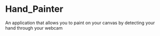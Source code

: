# Hand_Painter

An application that allows you to paint on your canvas by detecting your hand through your webcam
